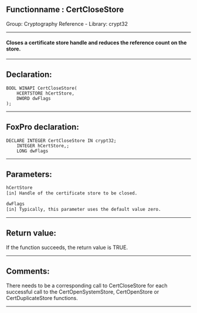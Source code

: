 <link rel="stylesheet" type="text/css" href="../../css/win32api.css">  
<link rel="stylesheet" href="https://cdnjs.cloudflare.com/ajax/libs/font-awesome/4.7.0/css/font-awesome.min.css">

## Functionname : CertCloseStore
Group: Cryptography Reference - Library: crypt32    
***  


#### Closes a certificate store handle and reduces the reference count on the store.
***  


## Declaration:
```foxpro  
BOOL WINAPI CertCloseStore(
	HCERTSTORE hCertStore,
	DWORD dwFlags
);  
```  
***  


## FoxPro declaration:
```foxpro  
DECLARE INTEGER CertCloseStore IN crypt32;
	INTEGER hCertStore,;
	LONG dwFlags  
```  
***  


## Parameters:
```txt  
hCertStore
[in] Handle of the certificate store to be closed.

dwFlags
[in] Typically, this parameter uses the default value zero.  
```  
***  


## Return value:
If the function succeeds, the return value is TRUE.  
***  


## Comments:
There needs to be a corresponding call to CertCloseStore for each successful call to the CertOpenSystemStore, CertOpenStore or CertDuplicateStore functions.  
  
***  

